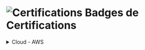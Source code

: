 # <img src="https://raw.githubusercontent.com/Tarikul-Islam-Anik/Animated-Fluent-Emojis/master/Emojis/Activities/Trophy.png" alt="Certifications" width="45px"> Badges de Certifications

<details><summary>Cloud - AWS</summary>
    <div>
        <img src="./cloud_aws/240722_aws_clf-c02.png" alt="aws_dva-c02" width="auto" height="150">
        <img src="./cloud_aws/250203_aws_saa-c03.png" alt="aws_saa-c03" width="auto" height="150">
        <img src="./cloud_aws/250618_aws_dva-c02.png" alt="aws_clf-c02" width="auto" height="150">
    </div>
</details>